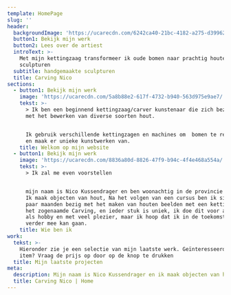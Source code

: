```yaml
---
template: HomePage
slug: ''
header:
  backgroundImage: 'https://ucarecdn.com/6242ca40-21bc-4182-a275-d39962cdc7e6/'
  button1: Bekijk mijn werk
  button2: Lees over de artiest
  introText: >-
    Met mijn kettingzaag transformeer ik oude bomen naar prachtig houten
    sculpturen
  subtitle: handgemaakte sculpturen
  title: Carving Nico
sections:
  - button1: Bekijk mijn werk
    image: 'https://ucarecdn.com/5a8b88e2-617f-4732-b940-563d975e9ae7/'
    tekst: >-
      > Ik ben een beginnend kettingzaag/carver kunstenaar die zich bezig houd
      met het bewerken van diverse soorten hout.


      Ik gebruik verschillende kettingzagen en machines om  bomen te recyclen,
      en maak er unieke kunstwerken van.
    title: Welkom op mijn website
  - button1: Bekijk mijn werk
    image: 'https://ucarecdn.com/8836a80d-8826-47f9-b94c-4f4e468a554a/'
    tekst: >-
      > Ik zal me even voorstellen


      mijn naam is Nico Kussendrager en ben woonachtig in de provincie Drenthe.
      Ik maak objecten van hout, Na het volgen van een cursus ben ik sinds een
      paar maanden bezig met het maken van houten beelden met een kettingzaag,
      het zogenaamde Carving, en ieder stuk is uniek, ik doe dit voor als nog
      als hobby en met veel plezier, maar ik hoop dat ik in de toekomst hier
      verder mee kan gaan.
    title: Wie ben ik
work:
  tekst: >-
    Hieronder zie je een selectie van mijn laatste werk. Geïnteresseerd in een
    item? Vraag de prijs op door op de knop te drukken
  title: Mijn laatste projecten
meta:
  description: Mijn naam is Nico Kussendrager en ik maak objecten van hout.
  title: Carving Nico | Home
---
```


